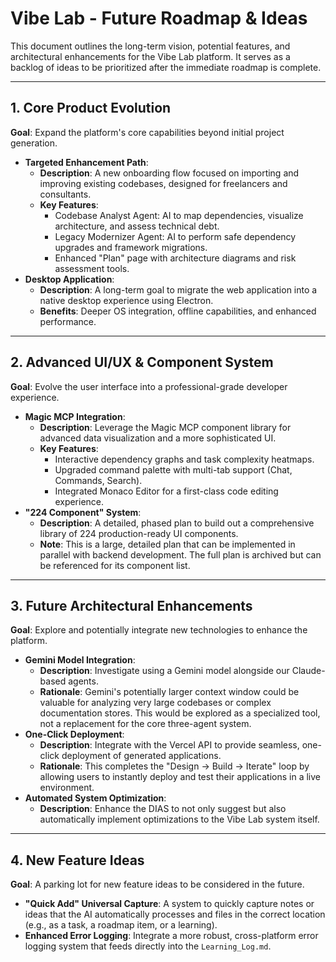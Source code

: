 # Vibe Lab - Future Roadmap & Ideas

This document outlines the long-term vision, potential features, and architectural enhancements for the Vibe Lab platform. It serves as a backlog of ideas to be prioritized after the immediate roadmap is complete.

---

## 1. Core Product Evolution

**Goal**: Expand the platform's core capabilities beyond initial project generation.

*   **Targeted Enhancement Path**:
    *   **Description**: A new onboarding flow focused on importing and improving existing codebases, designed for freelancers and consultants.
    *   **Key Features**:
        *   Codebase Analyst Agent: AI to map dependencies, visualize architecture, and assess technical debt.
        *   Legacy Modernizer Agent: AI to perform safe dependency upgrades and framework migrations.
        *   Enhanced "Plan" page with architecture diagrams and risk assessment tools.
*   **Desktop Application**:
    *   **Description**: A long-term goal to migrate the web application into a native desktop experience using Electron.
    *   **Benefits**: Deeper OS integration, offline capabilities, and enhanced performance.

---

## 2. Advanced UI/UX & Component System

**Goal**: Evolve the user interface into a professional-grade developer experience.

*   **Magic MCP Integration**:
    *   **Description**: Leverage the Magic MCP component library for advanced data visualization and a more sophisticated UI.
    *   **Key Features**:
        *   Interactive dependency graphs and task complexity heatmaps.
        *   Upgraded command palette with multi-tab support (Chat, Commands, Search).
        *   Integrated Monaco Editor for a first-class code editing experience.
*   **"224 Component" System**:
    *   **Description**: A detailed, phased plan to build out a comprehensive library of 224 production-ready UI components.
    *   **Note**: This is a large, detailed plan that can be implemented in parallel with backend development. The full plan is archived but can be referenced for its component list.

---

## 3. Future Architectural Enhancements

**Goal**: Explore and potentially integrate new technologies to enhance the platform.

*   **Gemini Model Integration**:
    *   **Description**: Investigate using a Gemini model alongside our Claude-based agents.
    *   **Rationale**: Gemini's potentially larger context window could be valuable for analyzing very large codebases or complex documentation stores. This would be explored as a specialized tool, not a replacement for the core three-agent system.
*   **One-Click Deployment**:
    *   **Description**: Integrate with the Vercel API to provide seamless, one-click deployment of generated applications.
    *   **Rationale**: This completes the "Design → Build → Iterate" loop by allowing users to instantly deploy and test their applications in a live environment.
*   **Automated System Optimization**:
    *   **Description**: Enhance the DIAS to not only suggest but also automatically implement optimizations to the Vibe Lab system itself.

---

## 4. New Feature Ideas

**Goal**: A parking lot for new feature ideas to be considered in the future.

*   **"Quick Add" Universal Capture**: A system to quickly capture notes or ideas that the AI automatically processes and files in the correct location (e.g., as a task, a roadmap item, or a learning).
*   **Enhanced Error Logging**: Integrate a more robust, cross-platform error logging system that feeds directly into the `Learning_Log.md`.
